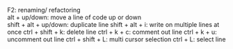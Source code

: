 F2: renaming/ refactoring<br>
alt + up/down: move a line of code up or down<br>
shift + alt + up/down: duplicate line
shift + alt + i: write on multiple lines at once
ctrl + shift + k: delete line
ctrl + k + c: comment out line
ctrl + k + u: uncomment out line
ctrl + shift + L: multi cursor selection
ctrl + L: select line
